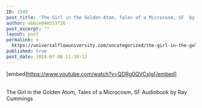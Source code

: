 ```yaml
---
ID: 1545
post_title: 'The Girl in the Golden Atom, Tales of a Microcosm, SF  by Ray Cummings'
author: abbie04m553726
post_excerpt: ""
layout: post
permalink: >
  https://universalflowuniversity.com/uncategorized/the-girl-in-the-golden-atom-tales-of-a-microcosm-sf-by-ray-cummings/
published: true
post_date: 2014-07-06 11:30:12
---
```

[embed]https://www.youtube.com/watch?v=QDRg0QVCxlg[/embed]</br></br>
<p>The Girl in the Golden Atom, Tales of a Microcosm, SF Audiobook by Ray Cummings</p>